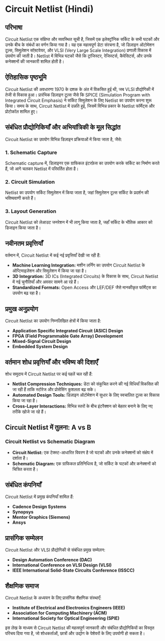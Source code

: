 # Circuit Netlist (Hindi)

## परिभाषा

Circuit Netlist एक संक्षिप्त और व्यवस्थित सूची है, जिसमें एक इलेक्ट्रॉनिक सर्किट के सभी घटकों और उनके बीच के संबंधों का वर्णन किया गया है। यह एक महत्वपूर्ण डेटा संरचना है, जो डिज़ाइन ऑटोमेशन टूल्स, सिमुलेशन सॉफ़्टवेयर, और VLSI (Very Large Scale Integration) प्रणाली विकास में उपयोग की जाती है। Netlist में विभिन्न घटकों जैसे कि ट्रांजिस्टर, रेजिस्टर्स, कैपेसिटर्स, और उनके कनेक्शनों की जानकारी शामिल होती है।

## ऐतिहासिक पृष्ठभूमि

Circuit Netlist की अवधारणा 1970 के दशक के अंत में विकसित हुई थी, जब VLSI प्रौद्योगिकी में तेजी से विकास हुआ। प्रारंभिक डिज़ाइन टूल्स जैसे कि SPICE (Simulation Program with Integrated Circuit Emphasis) ने सर्किट सिमुलेशन के लिए Netlist का उपयोग करना शुरू किया। समय के साथ, Circuit Netlist में उन्नति हुई, जिसमें विभिन्न प्रकार के Netlist फॉर्मेट्स और प्रोटोकॉल शामिल हुए।

## संबंधित प्रौद्योगिकियाँ और अभियांत्रिकी के मूल सिद्धांत

Circuit Netlist का उपयोग विभिन्न डिज़ाइन प्रक्रियाओं में किया जाता है, जैसे:

### 1. Schematic Capture
Schematic capture में, डिज़ाइनर एक ग्राफिकल इंटरफ़ेस का उपयोग करके सर्किट का निर्माण करते हैं, जो आगे चलकर Netlist में परिवर्तित होता है।

### 2. Circuit Simulation
Netlist का उपयोग सर्किट सिमुलेशन में किया जाता है, जहां सिमुलेशन टूल्स सर्किट के प्रदर्शन की भविष्यवाणी करते हैं।

### 3. Layout Generation
Circuit Netlist को लेआउट जनरेशन में भी लागू किया जाता है, जहाँ सर्किट के भौतिक आकार को डिजाइन किया जाता है।

## नवीनतम प्रवृत्तियाँ

वर्तमान में, Circuit Netlist में कई नई प्रवृत्तियाँ देखी जा रही हैं:

- **Machine Learning Integration:** मशीन लर्निंग का उपयोग Circuit Netlist के ऑप्टिमाइज़ेशन और सिमुलेशन में किया जा रहा है।
- **3D Integration:** 3D ICs (Integrated Circuits) के विकास के साथ, Circuit Netlist में नई चुनौतियाँ और अवसर सामने आ रहे हैं।
- **Standardized Formats:** Open Access और LEF/DEF जैसे मानकीकृत फॉर्मेट्स का उपयोग बढ़ रहा है।

## प्रमुख अनुप्रयोग

Circuit Netlist का उपयोग निम्नलिखित क्षेत्रों में किया जाता है:

- **Application Specific Integrated Circuit (ASIC) Design**
- **FPGA (Field Programmable Gate Array) Development**
- **Mixed-Signal Circuit Design**
- **Embedded System Design**

## वर्तमान शोध प्रवृत्तियाँ और भविष्य की दिशाएँ

शोध समुदाय में Circuit Netlist पर कई पहलें चल रही हैं:

- **Netlist Compression Techniques:** डेटा को संकुचित करने की नई विधियाँ विकसित की जा रही हैं ताकि स्टोरेज और प्रोसेसिंग कुशलता बढ़ सके।
- **Automated Design Tools:** डिज़ाइन ऑटोमेशन में सुधार के लिए स्वचालित टूल्स का विकास किया जा रहा है।
- **Cross-Layer Interactions:** विभिन्न स्तरों के बीच इंटरैक्शन को बेहतर बनाने के लिए नए तरीके खोजे जा रहे हैं।

## Circuit Netlist में तुलना: A vs B

### Circuit Netlist vs Schematic Diagram

- **Circuit Netlist:** एक टेक्स्ट-आधारित विवरण है जो घटकों और उनके कनेक्शनों को संक्षेप में दर्शाता है।
- **Schematic Diagram:** एक ग्राफिकल प्रतिनिधित्व है, जो सर्किट के घटकों और कनेक्शनों को चित्रित करता है।

## संबंधित कंपनियाँ

Circuit Netlist में प्रमुख कंपनियाँ शामिल हैं:

- **Cadence Design Systems**
- **Synopsys**
- **Mentor Graphics (Siemens)**
- **Ansys**

## प्रासंगिक सम्मेलन

Circuit Netlist और VLSI प्रौद्योगिकी से संबंधित प्रमुख सम्मेलन:

- **Design Automation Conference (DAC)**
- **International Conference on VLSI Design (VLSI)**
- **IEEE International Solid-State Circuits Conference (ISSCC)**

## शैक्षणिक समाज

Circuit Netlist के अध्ययन के लिए प्रासंगिक शैक्षणिक संस्थाएँ:

- **Institute of Electrical and Electronics Engineers (IEEE)**
- **Association for Computing Machinery (ACM)**
- **International Society for Optical Engineering (SPIE)**

इस लेख के माध्यम से Circuit Netlist की महत्वपूर्ण जानकारी और संबंधित प्रौद्योगिकियों का विस्तृत परिचय दिया गया है, जो शोधकर्ताओं, छात्रों और उद्योग के पेशेवरों के लिए उपयोगी हो सकता है।